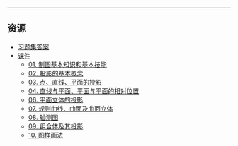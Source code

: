 <!--
## 课程总览  
- 难度评分 Nan / 10 （0 份）  
- 实用评分 Nan / 10 （0 份）  
-->

---

## 资源  
- [习题集答案](https://lz.qaiu.top/parser?url=https://cqu-openlib.lanzouh.com/iPDzP1uoyh0h)  
- [课件](https://lz.qaiu.top/parser?url=https://cqu-openlib.lanzouh.com/ipZP41uoypqb)
    - [01. 制图基本知识和基本技能](https://lz.qaiu.top/parser?url=https://cqu-openlib.lanzouh.com/iSyYf1uoyu6b)
    - [02. 投影的基本概念](https://cqu-openlib.lanzouh.com/i6mFV1uoyu9e)
    - [03. 点、直线、平面的投影](https://cqu-openlib.lanzouh.com/iB5WS1uoyudi)
    - [04. 直线与平面、平面与平面的相对位置](https://cqu-openlib.lanzouh.com/iWvlC1uoyufa)
    - [06. 平面立体的投影](https://cqu-openlib.lanzouh.com/iPE5v1uoyusd)
    - [07. 规则曲线、曲面及曲面立体](https://cqu-openlib.lanzouh.com/iSe3K1uoyw2j)
    - [08. 轴测图](https://cqu-openlib.lanzouh.com/i6en21uoywna)
    - [09. 组合体及其投影](https://cqu-openlib.lanzouh.com/iFqsK1uoyx0d)
    - [10. 图样画法](https://cqu-openlib.lanzouh.com/iYtVX1uoyzte)